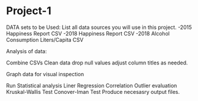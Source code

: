 # Project-1


DATA sets to be Used:
List all data sources you will use in this project.
-2015 Happiness Report CSV
-2018 Happiness Report CSV
-2018 Alcohol Consumption Liters/Capita CSV 

Analysis of data:

Combine CSVs
Clean data
drop null values
adjust column titles as needed.

Graph data for visual inspection

Run Statistical analysis
  Liner Regression
  Correlation
  Outlier evaluation
  Kruskal-Wallis Test
  Conover-Iman Test
Produce necesasry output files.

